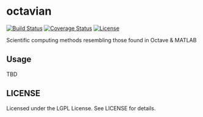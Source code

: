 # octavian

[![Build Status](https://travis-ci.org/logc/octavian.svg?branch=master)](https://travis-ci.org/logc/octavian)
[![Coverage Status](https://coveralls.io/repos/github/logc/octavian/badge.svg?branch=master)](https://coveralls.io/github/logc/octavian?branch=master)
[![License](https://img.shields.io/badge/License-LGPL-blue.svg)](https://img.shields.io/badge/License-LGPL-blue.svg)

Scientific computing methods resembling those found in Octave & MATLAB

## Usage

TBD

## LICENSE

Licensed under the LGPL License. See LICENSE for details.
